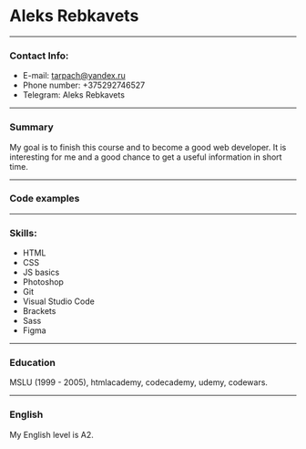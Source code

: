 # Aleks Rebkavets
___

### Contact Info:
* E-mail: tarpach@yandex.ru
* Phone number: +375292746527
* Telegram: Aleks Rebkavets

___

### Summary

My goal is to finish this course and to become a good web developer. It is interesting for me and a good chance to get a useful information in short time.

___

### Code examples 

___

### Skills: 

* HTML
* CSS
* JS basics
* Photoshop
* Git
* Visual Studio Code
* Brackets
* Sass
* Figma

___

### Education

MSLU (1999 - 2005), htmlacademy, codecademy, udemy, codewars.

___

### English

My English level is A2.


